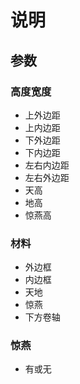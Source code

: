 # 说明

## 参数

### 高度宽度

* 上外边距
* 上内边距
* 下外边距
* 下内边距
* 左右内边距
* 左右外边距
* 天高
* 地高
* 惊燕高

### 材料

* 外边框
* 内边框
* 天地
* 惊燕
* 下方卷轴

### 惊燕
* 有或无